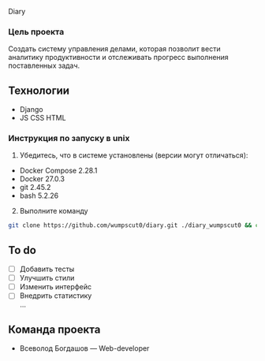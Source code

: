 Diary

### Цель проекта
Создать систему управления делами, которая позволит вести аналитику продуктивности и отслеживать прогресс выполнения поставленных задач.

## Технологии
- Django
- JS CSS HTML

### Инструкция по запуску в unix
1. Убедитесь, что в системе установлены (версии могут отличаться):
- Docker Compose 2.28.1
- Docker 27.0.3
- git 2.45.2
- bash 5.2.26

2. Выполните команду
```bash
git clone https://github.com/wumpscut0/diary.git ./diary_wumpscut0 && cd ./diary_wumpscut0 && docker-compose up --build
```

## To do
- [ ] Добавить тесты
- [ ] Улучшить стили
- [ ] Изменить интерфейс
- [ ] Внедрить статистику
<br>...

## Команда проекта
- Всеволод Богдашов — Web-developer
